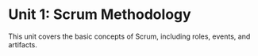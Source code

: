# Unit 1: Scrum Methodology
This unit covers the basic concepts of Scrum, including roles, events, and artifacts.
